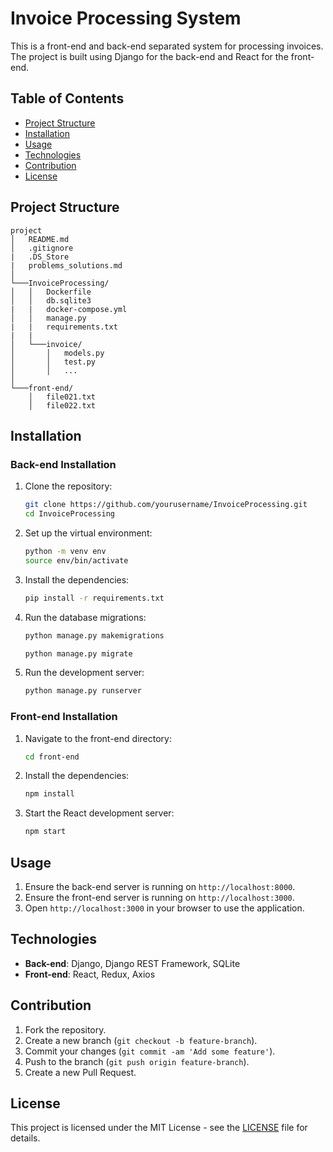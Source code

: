 # Invoice Processing System

This is a front-end and back-end separated system for processing invoices. The project is built using Django for the back-end and React for the front-end.

## Table of Contents

- [Project Structure](#project-structure)
- [Installation](#installation)
- [Usage](#usage)
- [Technologies](#technologies)
- [Contribution](#contribution)
- [License](#license)

## Project Structure
```
project
│   README.md
│   .gitignore
|   .DS_Store
|   problems_solutions.md
│
└───InvoiceProcessing/
│   │   Dockerfile
│   │   db.sqlite3
|   |   docker-compose.yml
│   │   manage.py
|   |   requirements.txt
|   |
│   └───invoice/
│       │   models.py
│       │   test.py
│       │   ...
│   
└───front-end/
    │   file021.txt
    │   file022.txt
```
## Installation

### Back-end Installation
1. Clone the repository:
    ```sh
    git clone https://github.com/yourusername/InvoiceProcessing.git
    cd InvoiceProcessing
    ```

2. Set up the virtual environment:
    ```sh
    python -m venv env
    source env/bin/activate
    ```

3. Install the dependencies:
    ```sh
    pip install -r requirements.txt
    ```

4. Run the database migrations:
    ```sh
    python manage.py makemigrations
    ```
    ```sh
    python manage.py migrate
    ```

6. Run the development server:
    ```sh
    python manage.py runserver
    ```

### Front-end Installation

1. Navigate to the front-end directory:
    ```sh
    cd front-end
    ```

2. Install the dependencies:
    ```sh
    npm install
    ```

3. Start the React development server:
    ```sh
    npm start
    ```
## Usage

1. Ensure the back-end server is running on `http://localhost:8000`.
2. Ensure the front-end server is running on `http://localhost:3000`.
3. Open `http://localhost:3000` in your browser to use the application.


## Technologies

- **Back-end**: Django, Django REST Framework, SQLite
- **Front-end**: React, Redux, Axios
  
## Contribution

1. Fork the repository.
2. Create a new branch (`git checkout -b feature-branch`).
3. Commit your changes (`git commit -am 'Add some feature'`).
4. Push to the branch (`git push origin feature-branch`).
5. Create a new Pull Request.

## License

This project is licensed under the MIT License - see the [LICENSE](LICENSE) file for details.
